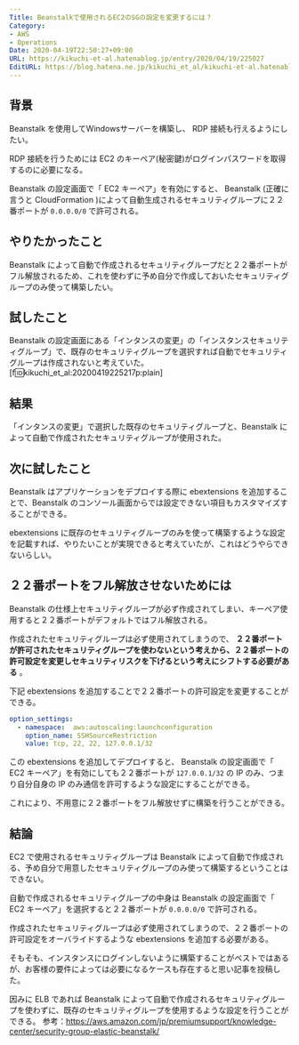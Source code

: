 ```yaml
---
Title: Beanstalkで使用されるEC2のSGの設定を変更するには？
Category:
- AWS
- Operations
Date: 2020-04-19T22:50:27+09:00
URL: https://kikuchi-et-al.hatenablog.jp/entry/2020/04/19/225027
EditURL: https://blog.hatena.ne.jp/kikuchi_et_al/kikuchi-et-al.hatenablog.jp/atom/entry/26006613552801561
---
```


## 背景
Beanstalk を使用してWindowsサーバーを構築し、 RDP 接続も行えるようにしたい。

RDP 接続を行うためには EC2 のキーペア(秘密鍵)がログインパスワードを取得するのに必要になる。

Beanstalk の設定画面で「 EC2 キーペア」を有効にすると、 Beanstalk (正確に言うと CloudFormation )によって自動生成されるセキュリティグループに２２番ポートが `0.0.0.0/0` で許可される。

## やりたかったこと
Beanstalk によって自動で作成されるセキュリティグループだと２２番ポートがフル解放されるため、これを使わずに予め自分で作成しておいたセキュリティグループのみ使って構築したい。

## 試したこと
Beanstalk の設定画面にある「インタンスの変更」の「インスタンスセキュリティグループ」で、既存のセキュリティグループを選択すれば自動でセキュリティグループは作成されないと考えていた。
[f:id:kikuchi_et_al:20200419225217p:plain]

## 結果
「インタンスの変更」で選択した既存のセキュリティグループと、Beanstalk によって自動で作成されたセキュリティグループが使用された。

## 次に試したこと
Beanstalk はアプリケーションをデプロイする際に ebextensions を追加することで、Beanstalk のコンソール画面からでは設定できない項目もカスタマイズすることができる。

ebextensions に既存のセキュリティグループのみを使って構築するような設定を記載すれば、やりたいことが実現できると考えていたが、これはどうやらできないらしい。

## ２２番ポートをフル解放させないためには
Beanstalk の仕様上セキュリティグループが必ず作成されてしまい、キーペア使用すると２２番ポートがデフォルトではフル解放される。

作成されたセキュリティグループは必ず使用されてしまうので、 **２２番ポートが許可されたセキュリティグループを使わないという考えから、２２番ポートの許可設定を変更しセキュリティリスクを下げるという考えにシフトする必要がある** 。

下記 ebextensions を追加することで２２番ポートの許可設定を変更することができる。

```yaml
option_settings:
  - namespace:  aws:autoscaling:launchconfiguration
    option_name: SSHSourceRestriction
    value: tcp, 22, 22, 127.0.0.1/32
```

この ebextensions を追加してデプロイすると、 Beanstalk の設定画面で「 EC2 キーペア」を有効にしても２２番ポートが `127.0.0.1/32` の IP のみ、つまり自分自身の IP のみ通信を許可するような設定にすることができる。

これにより、不用意に２２番ポートをフル解放せずに構築を行うことができる。

## 結論
EC2 で使用されるセキュリティグループは Beanstalk によって自動で作成される、予め自分で用意したセキュリティグループのみ使って構築するということはできない。

自動で作成されるセキュリティグループの中身は Beanstalk の設定画面で「 EC2 キーペア」を選択すると２２番ポートが `0.0.0.0/0` で許可される。

作成されたセキュリティグループは必ず使用されてしまうので、２２番ポートの許可設定をオーバライドするような ebextensions を追加する必要がある。

そもそも、インスタンスにログインしないように構築することがベストではあるが、お客様の要件によっては必要になるケースも存在すると思い記事を投稿した。

因みに ELB であれば Beanstalk によって自動で作成されるセキュリティグループを使わずに、既存のセキュリティグループを使用するような設定を行うことができる。
参考：https://aws.amazon.com/jp/premiumsupport/knowledge-center/security-group-elastic-beanstalk/
